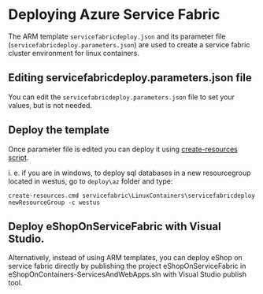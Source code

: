 # Deploying Azure Service Fabric

The ARM template `servicefabricdeploy.json` and its parameter file (`servicefabricdeploy.parameters.json`) are used to create a service fabric cluster environment for linux containers.

## Editing servicefabricdeploy.parameters.json file

You can edit the `servicefabricdeploy.parameters.json` file to set your values, but is not needed. 

## Deploy the template

Once parameter file is edited you can deploy it using [create-resources script](../readme.md).

i. e. if you are in windows, to deploy sql databases in a new resourcegroup located in westus, go to `deploy\az` folder and type:

```
create-resources.cmd servicefabric\LinuxContainers\servicefabricdeploy newResourceGroup -c westus
```
## Deploy eShopOnServiceFabric with Visual Studio.

Alternatively, instead of using ARM templates, you can deploy eShop on service fabric directly by publishing the project eShopOnServiceFabric in eShopOnContainers-ServicesAndWebApps.sln with Visual Studio publish tool.